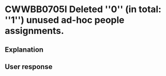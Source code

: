 # CWWBB0705I Deleted ''0'' (in total: ''1'') unused ad-hoc people assignments.

## Explanation

## User response